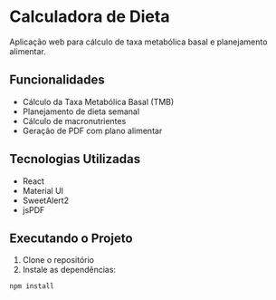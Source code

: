 # Calculadora de Dieta

Aplicação web para cálculo de taxa metabólica basal e planejamento alimentar.

## Funcionalidades

- Cálculo da Taxa Metabólica Basal (TMB)
- Planejamento de dieta semanal
- Cálculo de macronutrientes
- Geração de PDF com plano alimentar

## Tecnologias Utilizadas

- React
- Material UI
- SweetAlert2
- jsPDF

## Executando o Projeto

1. Clone o repositório
2. Instale as dependências:
```bash
npm install